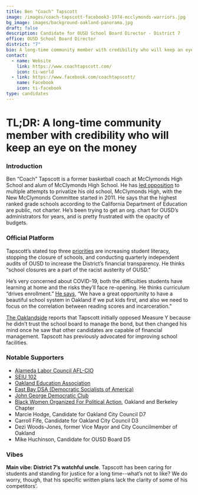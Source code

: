 ```yaml
---
title: Ben "Coach" Tapscott
image: /images/coach-tapscott-facebook3-1974-mcclymonds-warriors.jpg
bg_image: images/background-oakland-panorama.jpg
draft: false
description: Candidate for OUSD School Board Director - District 7
office: OUSD School Board Director
district: "7"
bio: A long-time community member with credibility who will keep an eye on the money
contact:
  - name: Website
    link: https://www.coachtapscott.com/
    icon: ti-world
  - link: https://www.facebook.com/coachtapscott/
    name: Facebook
    icon: ti-facebook
type: candidates
---
```

# TL;DR: A long-time community member with credibility who will keep an eye on the money

### Introduction

Ben “Coach” Tapscott is a former basketball coach at McClymonds High School and alum of McClymonds High School. He has [led opposition](https://oaklandvoices.us/2020/08/11/oakland-activists-call-equity-or-else/) to multiple attempts to privatize his old school, McClymonds High, with the New McClymonds Committee started in 2011. He says that the highest ranked grade schools according to the California Department of Education are public, not charter. He’s been trying to get an org. chart for OUSD’s administrators for years, and is pretty frustrated with the opacity of budgets.

### Official Platform

Tapscott’s stated top three [priorities](https://www.coachtapscott.com/) are increasing student literacy, stopping the closure of schools, and conducting quarterly independent audits of OUSD to increase the District’s financial transparency. He thinks “school closures are a part of the racist austerity of OUSD.”



He’s very concerned about COVID-19, both the difficulties students have learning at home and the risks they’ll face re-opening. He thinks curriculum “drives enrollment.” [He says](https://oaklandvoices.us/2020/08/11/oakland-activists-call-equity-or-else/), “We have a great opportunity to have a beautiful school system in Oakland if we put kids first, and also we need to focus on the correlation between reading scores and incarceration."



[The Oaklandside](https://oaklandside.org/2020/10/01/district-7-school-board-candidates-on-listening-to-residents-school-closures-and-budget-transparency/) reports that Tapscott initially opposed Measure Y because he didn’t trust the school board to manage the bond, but then changed his mind once he saw that other candidates are capable of financial management. Tapscott has previously advocated for improving school facilities.

### Notable Supporters

* [Alameda Labor Council AFL-CIO](https://alamedalabor.org/)
* [SEIU 102](https://www.seiu1021.org/)
* [Oakland Education Association](https://oaklandea.org/)
* [East Bay DSA (Democratic Socialists of America)](https://www.eastbaydsa.org/)
* [John George Democratic Club](http://jgdc.org/)
* [Black Women Organized For Political Action](http://www.bwopatileleads.org/), Oakland and Berkeley Chapter
* Marcie Hodge, Candidate for Oakland City Council D7
* Carroll Fife, Candidate for Oakland City Council D3
* Dezi Woods-Jones, former Vice Mayor and City Councilmember of Oakland
* Mike Huchinson, Candidate for OUSD Board D5

### Vibes

**Main vibe: District 7’s watchful uncle**. Tapscott has been caring for students and standing for justice for a long time--what’s not to like? We do worry, though, that his specific written plans lack the clarity of some of his competitors’.
